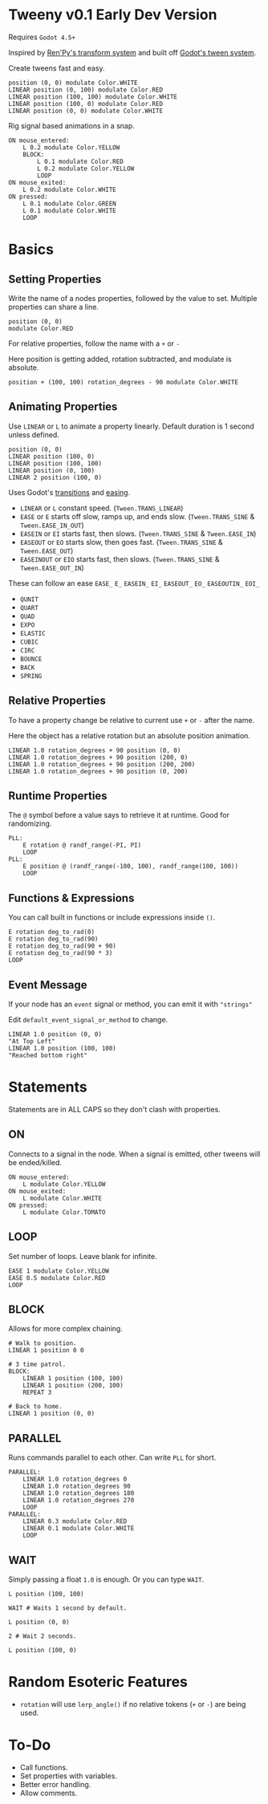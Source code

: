 # Tweeny v0.1 Early Dev Version
Requires `Godot 4.5+`

Inspired by [Ren'Py's transform system](https://www.renpy.org/doc/html/transforms.html) and built off [Godot's tween system](https://docs.godotengine.org/en/4.4/classes/class_tween.html).

Create tweens fast and easy.

```rpy
position (0, 0) modulate Color.WHITE
LINEAR position (0, 100) modulate Color.RED
LINEAR position (100, 100) modulate Color.WHITE
LINEAR position (100, 0) modulate Color.RED
LINEAR position (0, 0) modulate Color.WHITE
```

Rig signal based animations in a snap.

```rpy
ON mouse_entered:
	L 0.2 modulate Color.YELLOW
	BLOCK:
		L 0.1 modulate Color.RED
		L 0.2 modulate Color.YELLOW
		LOOP
ON mouse_exited:
	L 0.2 modulate Color.WHITE
ON pressed:
	L 0.1 modulate Color.GREEN
	L 0.1 modulate Color.WHITE
	LOOP
```

# Basics

## Setting Properties
Write the name of a nodes properties, followed by the value to set. Multiple properties can share a line.

```rpy
position (0, 0)
modulate Color.RED
```

For relative properties, follow the name with a `+` or `-`

Here position is getting added, rotation subtracted, and modulate is absolute.

```rpy
position + (100, 100) rotation_degrees - 90 modulate Color.WHITE
```

## Animating Properties
Use `LINEAR` or `L` to animate a property linearly. Default duration is 1 second unless defined.

```rpy
position (0, 0)
LINEAR position (100, 0)
LINEAR position (100, 100)
LINEAR position (0, 100)
LINEAR 2 position (100, 0) 
```

Uses Godot's [transitions](https://docs.godotengine.org/en/4.4/classes/class_tween.html#enum-tween-transitiontype) and [easing](https://docs.godotengine.org/en/4.4/classes/class_tween.html#enum-tween-easetype).

- `LINEAR` or `L` constant speed. (`Tween.TRANS_LINEAR`)
- `EASE` or `E` starts off slow, ramps up, and ends slow. (`Tween.TRANS_SINE` & `Tween.EASE_IN_OUT`)
- `EASEIN` or `EI` starts fast, then slows. (`Tween.TRANS_SINE` & `Tween.EASE_IN`)
- `EASEOUT` or `EO` starts slow, then goes fast. (`Tween.TRANS_SINE` & `Tween.EASE_OUT`)
- `EASEINOUT` or `EIO` starts fast, then slows. (`Tween.TRANS_SINE` & `Tween.EASE_OUT_IN`)

These can follow an ease `EASE_` `E_` `EASEIN_` `EI_` `EASEOUT_` `EO_` `EASEOUTIN_` `EOI_`
- `QUNIT`
- `QUART`
- `QUAD`
- `EXPO`
- `ELASTIC`
- `CUBIC`
- `CIRC`
- `BOUNCE`
- `BACK`
- `SPRING`

## Relative Properties
To have a property change be relative to current use `+` or `-` after the name.

Here the object has a relative rotation but an absolute position animation.

```rpy
LINEAR 1.0 rotation_degrees + 90 position (0, 0)
LINEAR 1.0 rotation_degrees + 90 position (200, 0)
LINEAR 1.0 rotation_degrees + 90 position (200, 200)
LINEAR 1.0 rotation_degrees + 90 position (0, 200)
```

## Runtime Properties
The `@` symbol before a value says to retrieve it at runtime. Good for randomizing.

```rpy
PLL:
	E rotation @ randf_range(-PI, PI)
	LOOP
PLL:
	E position @ (randf_range(-100, 100), randf_range(100, 100))
	LOOP
```

## Functions & Expressions
You can call built in functions or include expressions inside `()`.

```rpy
E rotation deg_to_rad(0)
E rotation deg_to_rad(90)
E rotation deg_to_rad(90 + 90)
E rotation deg_to_rad(90 * 3)
LOOP
```

## Event Message
If your node has an `event` signal or method, you can emit it with `"strings"`

Edit `default_event_signal_or_method` to change.

```rpy
LINEAR 1.0 position (0, 0)
"At Top Left"
LINEAR 1.0 position (100, 100)
"Reached bottom right"
```

# Statements
Statements are in ALL CAPS so they don't clash with properties.

## ON
Connects to a signal in the node.
When a signal is emitted, other tweens will be ended/killed.

```rpy
ON mouse_entered:
	L modulate Color.YELLOW
ON mouse_exited:
	L modulate Color.WHITE
ON pressed:
	L modulate Color.TOMATO
```

## LOOP
Set number of loops. Leave blank for infinite.

```rpy
EASE 1 modulate Color.YELLOW
EASE 0.5 modulate Color.RED
LOOP
```

## BLOCK
Allows for more complex chaining.

```rpy
# Walk to position.
LINEAR 1 position 0 0

# 3 time patrol.
BLOCK:
	LINEAR 1 position (100, 100)
	LINEAR 1 position (200, 100)
	REPEAT 3

# Back to home.
LINEAR 1 position (0, 0)
```

## PARALLEL
Runs commands parallel to each other. Can write `PLL` for short.

```rpy
PARALLEL:
	LINEAR 1.0 rotation_degrees 0
	LINEAR 1.0 rotation_degrees 90
	LINEAR 1.0 rotation_degrees 180
	LINEAR 1.0 rotation_degrees 270
	LOOP
PARALLEL:
	LINEAR 0.3 modulate Color.RED
	LINEAR 0.1 modulate Color.WHITE
	LOOP
```

## WAIT
Simply passing a float `1.0` is enough. Or you can type `WAIT`.

```rpy
L position (100, 100)

WAIT # Waits 1 second by default.

L position (0, 0)

2 # Wait 2 seconds.

L position (100, 0)
```

# Random Esoteric Features
- `rotation` will use `lerp_angle()` if no relative tokens (`+` or `-`) are being used.

# To-Do
- Call functions.
- Set properties with variables.
- Better error handling.
- Allow comments.
